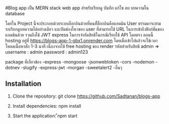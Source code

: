 ﻿#Blog app
เป็น MERN stack web app สำหรับเรียกดู บันทึก แก้ไข ลบ บทความใน database

โดยใน Project นี้จะประกอบด้วยระบบล็อกอินด้วยที่คนที่่ล็อกอินคือแอดมิน
User ธรรมดาจะสามรถเรียกดูบทความได้อย่างเดียว และปิดช่องโหวของ user ที่สามารถใช้ URL ในการเข้าถึงฟังก์ชันของแอดมินด้วย
รวมถึงใช้ JWT express ในการจำกัดสิทธิในกรณีเรียกใช้ API โดยตรง
ตอนนี้ hosting อยู่ที่ https://blogs-app-1-gbx1.onrender.com โดยเมื่อเข้าไปแล้วจะใช้เวลาโหลดเนื้อหาสัก 1-3 นาที เนื่องจากใช้ free hosting ของ render
รหัสสำหรับสิทธิ admin => username : admin
password : admin123

package ที่เกี่ยวข้อง
-express
-mongoose
-jsonwebtoken
-cors
-nodemon
-dotnev
-slugify
-express-jwt
-morgan
-sweetalert2
-อื่นๆ

## Installation
1. Clone the repository:
git clone https://github.com/Sadtanan/blogs-app

2. Install dependencies:
npm install

3. Start the application:
ืnpm start
